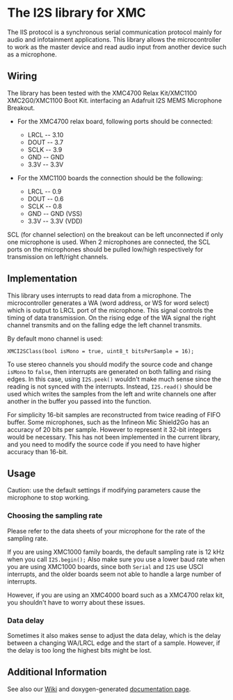 # The I2S library for XMC

The IIS protocol is a synchronous serial communication protocol mainly for audio and infotainment applications. This library allows the microcontroller to work as 
the master device and read audio input from another device such as a microphone.

## Wiring
The library has been tested with the XMC4700 Relax Kit/XMC1100 XMC2G0/XMC1100 Boot Kit. interfacing an Adafruit I2S MEMS Microphone Breakout. 

* For the XMC4700 relax board, following ports should be connected:
  - LRCL -- 3.10
  - DOUT -- 3.7
  - SCLK -- 3.9
  - GND  -- GND
  - 3.3V -- 3.3V

*  For the XMC1100 boards the connection should be the following:
    - LRCL -- 0.9
    - DOUT -- 0.6
    - SCLK -- 0.8
    -  GND  -- GND (VSS)
    - 3.3V -- 3.3V (VDD)

SCL (for channel selection) on the breakout can be left unconnected if only one microphone is used. When 2 microphones are connected, the SCL ports on the microphones should be
pulled low/high respectively for transmission on left/right channels.

## Implementation
This library uses interrupts to read data from a microphone. The microcontroller generates a WA (word address, or WS for word select) which is output to LRCL port of the microphone.
This signal controls the timing of data transmission. On the rising edge of the WA signal the right channel transmits and on the falling edge the left channel transmits. 

By default mono channel is used:
```
XMCI2SClass(bool isMono = true, uint8_t bitsPerSample = 16);
```

To use stereo channels you should modify the source code and change `isMono` to `false`, then interrupts are generated on both falling and rising edges. In this case, using `I2S.peek()` wouldn't make much sense since the reading is not synced with the interrupts. Instead, `I2S.read()` should be used which writes the samples from the left and write channels one after another in the buffer you passed into the function.

For simplicity 16-bit samples are reconstructed from twice reading of FIFO buffer. Some microphones, such as the Infineon Mic Shield2Go has an accuracy of 20 bits per sample. However to represent it 32-bit integers would be necessary. This has not been implemented in the current library, and you need to modify the source code if you need to have higher accuracy than 16-bit.

## Usage
Caution: use the default settings if modifying parameters cause the microphone to stop working.

### Choosing the sampling rate
Please refer to the data sheets of your microphone for the rate of the sampling rate. 

If you are using XMC1000 family boards, the default sampling rate is 12 kHz when you call `I2S.begin();`
Also make sure you use a lower baud rate when you are using XMC1000 boards, since both `Serial` and `I2S` use USCI interrupts, and the older boards seem not able to handle a large number of interrupts.

However, if you are using an XMC4000 board such as a XMC4700 relax kit, you shouldn't have to worry about these issues.

### Data delay
Sometimes it also makes sense to adjust the data delay, which is the delay between a changing WA/LRCL edge and the start of a sample. However, if the delay is too long the highest bits might be lost.

## Additional Information
See also our [Wiki](https://github.com/Infineon/XMC-for-Arduino/wiki/Core-Libraries) and doxygen-generated [documentation page](https://github.com/Infineon/InfineonDoxyGenerator).